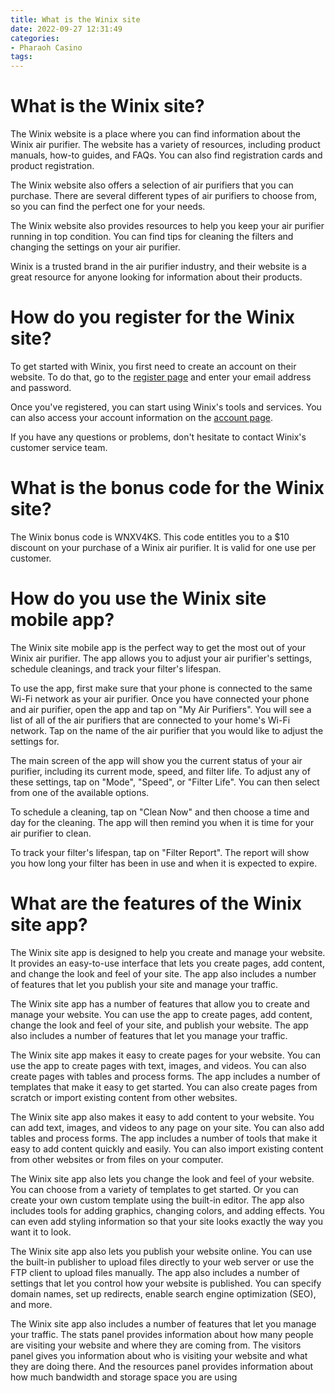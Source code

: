 ```yaml
---
title: What is the Winix site
date: 2022-09-27 12:31:49
categories:
- Pharaoh Casino
tags:
---
```



#  What is the Winix site?

The Winix website is a place where you can find information about the Winix air purifier. The website has a variety of resources, including product manuals, how-to guides, and FAQs. You can also find registration cards and product registration.

The Winix website also offers a selection of air purifiers that you can purchase. There are several different types of air purifiers to choose from, so you can find the perfect one for your needs.

The Winix website also provides resources to help you keep your air purifier running in top condition. You can find tips for cleaning the filters and changing the settings on your air purifier.

Winix is a trusted brand in the air purifier industry, and their website is a great resource for anyone looking for information about their products.

#  How do you register for the Winix site?

To get started with Winix, you first need to create an account on their website. To do that, go to the [register page](https://www.winix.com/register) and enter your email address and password.

Once you've registered, you can start using Winix's tools and services. You can also access your account information on the [account page](https://www.winix.com/account).

If you have any questions or problems, don't hesitate to contact Winix's customer service team.

#  What is the bonus code for the Winix site?

The Winix bonus code is WNXV4KS. This code entitles you to a $10 discount on your purchase of a Winix air purifier. It is valid for one use per customer.

#  How do you use the Winix site mobile app?

The Winix site mobile app is the perfect way to get the most out of your Winix air purifier. The app allows you to adjust your air purifier's settings, schedule cleanings, and track your filter's lifespan.

To use the app, first make sure that your phone is connected to the same Wi-Fi network as your air purifier. Once you have connected your phone and air purifier, open the app and tap on "My Air Purifiers". You will see a list of all of the air purifiers that are connected to your home's Wi-Fi network. Tap on the name of the air purifier that you would like to adjust the settings for.

The main screen of the app will show you the current status of your air purifier, including its current mode, speed, and filter life. To adjust any of these settings, tap on "Mode", "Speed", or "Filter Life". You can then select from one of the available options.

To schedule a cleaning, tap on "Clean Now" and then choose a time and day for the cleaning. The app will then remind you when it is time for your air purifier to clean.

To track your filter's lifespan, tap on "Filter Report". The report will show you how long your filter has been in use and when it is expected to expire.

#  What are the features of the Winix site app?

The Winix site app is designed to help you create and manage your website. It provides an easy-to-use interface that lets you create pages, add content, and change the look and feel of your site. The app also includes a number of features that let you publish your site and manage your traffic.

The Winix site app has a number of features that allow you to create and manage your website. You can use the app to create pages, add content, change the look and feel of your site, and publish your website. The app also includes a number of features that let you manage your traffic.

The Winix site app makes it easy to create pages for your website. You can use the app to create pages with text, images, and videos. You can also create pages with tables and process forms. The app includes a number of templates that make it easy to get started. You can also create pages from scratch or import existing content from other websites.

The Winix site app also makes it easy to add content to your website. You can add text, images, and videos to any page on your site. You can also add tables and process forms. The app includes a number of tools that make it easy to add content quickly and easily. You can also import existing content from other websites or from files on your computer.

The Winix site app also lets you change the look and feel of your website. You can choose from a variety of templates to get started. Or you can create your own custom template using the built-in editor. The app also includes tools for adding graphics, changing colors, and adding effects. You can even add styling information so that your site looks exactly the way you want it to look.

The Winix site app also lets you publish your website online. You can use the built-in publisher to upload files directly to your web server or use the FTP client to upload files manually. The app also includes a number of settings that let you control how your website is published. You can specify domain names, set up redirects, enable search engine optimization (SEO), and more.

The Winix site app also includes a number of features that let you manage your traffic. The stats panel provides information about how many people are visiting your website and where they are coming from. The visitors panel gives you information about who is visiting your website and what they are doing there. And the resources panel provides information about how much bandwidth and storage space you are using